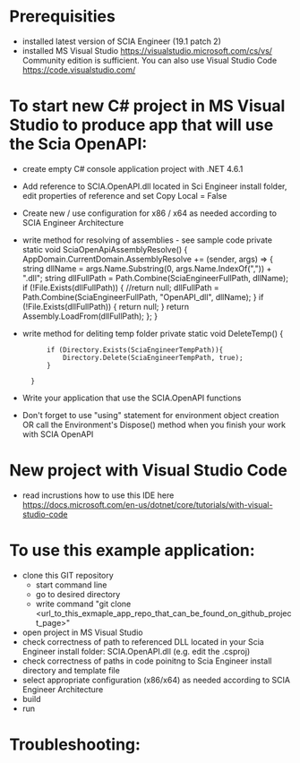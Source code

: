 # Prerequisities
- installed latest version of SCIA Engineer (19.1 patch 2)
- installed MS Visual Studio https://visualstudio.microsoft.com/cs/vs/ Community edition is sufficient. You can also use Visual Studio Code https://code.visualstudio.com/

# To start new C# project in MS Visual Studio to produce app that will use the Scia OpenAPI:
- create empty C# console application project with .NET 4.6.1
- Add reference to SCIA.OpenAPI.dll located in Sci Engineer install folder, edit properties of reference and set Copy Local = False
- Create new / use configuration for x86 / x64 as needed according to SCIA Engineer Architecture
- write method for resolving of assemblies - see sample code private static void SciaOpenApiAssemblyResolve()
        {
            AppDomain.CurrentDomain.AssemblyResolve += (sender, args) =>
            {
                string dllName = args.Name.Substring(0, args.Name.IndexOf(",")) + ".dll";
                string dllFullPath = Path.Combine(SciaEngineerFullPath, dllName);
                if (!File.Exists(dllFullPath))
                {
                    //return null;
                    dllFullPath = Path.Combine(SciaEngineerFullPath, "OpenAPI_dll", dllName);
                }
                if (!File.Exists(dllFullPath))
                {
                    return null;
                }
                return Assembly.LoadFrom(dllFullPath);
            };
        }
- write method for deliting temp folder
  private static void DeleteTemp()
        {

            if (Directory.Exists(SciaEngineerTempPath)){
                Directory.Delete(SciaEngineerTempPath, true);
            }

        }
- Write your application that use the SCIA.OpenAPI functions
- Don't forget to use "using" statement for environment object creation OR call the Environment's Dispose() method when you finish your work with SCIA OpenAPI


# New project with Visual Studio Code
- read incrustions how to use this IDE here https://docs.microsoft.com/en-us/dotnet/core/tutorials/with-visual-studio-code

# To use this example application:
- clone this GIT repository
  - start command line
  - go to desired directory
  - write command "git clone <url_to_this_exmaple_app_repo_that_can_be_found_on_github_project_page>"
- open project in MS Visual Studio
- check correctness of path to referenced DLL located in your Scia Engineer install folder: SCIA.OpenAPI.dll (e.g. edit the .csproj)
- check correctness of paths in code poinitng to Scia Engineer install directory and template file
- select appropriate configuration (x86/x64) as needed according to SCIA Engineer Architecture
- build
- run

# Troubleshooting:

